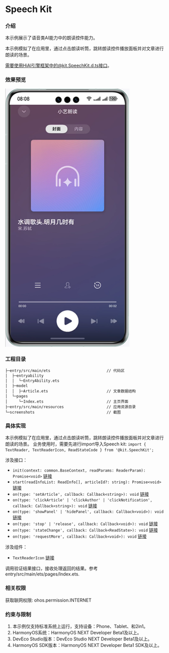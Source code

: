 # Speech Kit

### 介绍
本示例展示了语音类AI能力中的朗读控件能力。

本示例模拟了在应用里，通过点击朗读听筒，跳转朗读控件播放面板并对文章进行朗读的场景。

需要使用HiAI引擎框架中的@kit.SpeechKit.d.ts接口。

### 效果预览
<img src="screenshots/TextReader.png" height="820">

### 工程目录
```
├─entry/src/main/ets                         // 代码区
│  ├─entryability
│  │  └─EntryAbility.ets       
│  ├─model
│  │  ├─Article.ets                          // 文章数据结构
│  └─pages
│     └─Index.ets                            // 主页界面
├─entry/src/main/resources                   // 应用资源目录
└─screenshots                                // 截图
```

### 具体实现

本示例模拟了在应用里，通过点击朗读听筒，跳转朗读控件播放面板并对文章进行朗读的场景。
业务使用时，需要先进行import导入Speech kit: `import { TextReader, TextReaderIcon, ReadStateCode } from '@kit.SpeechKit';`

涉及接口：
* `init(context: common.BaseContext, readParams: ReaderParam): Promise<void>` [链接](https://developer.huawei.com/consumer/cn/doc/harmonyos-references/speech-textreader-api#section173751154134515)
* `start(readInfoList: ReadInfo[], articleId?: string): Promise<void>` [链接](https://developer.huawei.com/consumer/cn/doc/harmonyos-references/speech-textreader-api#section143611912403)
* `on(type: 'setArticle', callback: Callback<string>): void` [链接](https://developer.huawei.com/consumer/cn/doc/harmonyos-references/speech-textreader-api#section19795822172419)
* `on(type: 'clickArticle' | 'clickAuthor' | 'clickNotification', callback: Callback<string>): void` [链接](https://developer.huawei.com/consumer/cn/doc/harmonyos-references/speech-textreader-api#section580115319280)
* `on(type: 'showPanel' | 'hidePanel', callback: Callback<void>): void` [链接](https://developer.huawei.com/consumer/cn/doc/harmonyos-references/speech-textreader-api#section4889437173513)
* `on(type: 'stop' | 'release', callback: Callback<void>): void` [链接](https://developer.huawei.com/consumer/cn/doc/harmonyos-references/speech-textreader-api#section1444125912412)
* `on(type: 'stateChange', callback: Callback<ReadState>): void` [链接](https://developer.huawei.com/consumer/cn/doc/harmonyos-references/speech-textreader-api#section1518073310454)
* `on(type: 'requestMore', callback: Callback<void>): void` [链接](https://developer.huawei.com/consumer/cn/doc/harmonyos-references/speech-textreader-api#section14269319175019)

涉及组件：
* `TextReaderIcon` [链接](https://developer.huawei.com/consumer/cn/doc/harmonyos-references/speech-textreadericon#section71306437290)

调用验证结果接口，接收处理返回的结果。参考entry/src/main/ets/pages/Index.ets.

### 相关权限
获取联网权限: ohos.permission.INTERNET

### 约束与限制

1. 本示例仅支持标准系统上运行，支持设备：Phone、Tablet、和2in1。
2. HarmonyOS系统：HarmonyOS NEXT Developer Beta1及以上。
3. DevEco Studio版本：DevEco Studio NEXT Developer Beta1及以上。
4. HarmonyOS SDK版本：HarmonyOS NEXT Developer Beta1 SDK及以上。